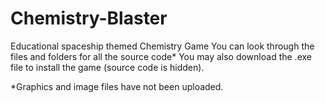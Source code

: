 # Chemistry-Blaster
Educational spaceship themed Chemistry Game
You can look through the files and folders for all the source code*
You may also download the .exe file to install the game (source code is hidden).

*Graphics and image files have not been uploaded.
